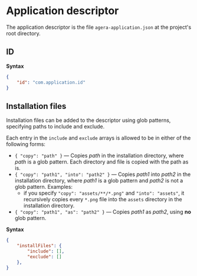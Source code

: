 # Application descriptor

The application descriptor is the file `agera-application.json` at the project's root directory.

## ID

**Syntax**

```json
{
    "id": "com.application.id"
}
```

## Installation files

Installation files can be added to the descriptor using glob patterns, specifying paths to include and exclude.

Each entry in the `include` and `exclude` arrays is allowed to be in either of the following forms:

- `{ "copy": "path" }` — Copies *path* in the installation directory, where *path* is a glob pattern. Each directory and file is copied with the path as is.
- `{ "copy": "path1", "into": "path2" }` — Copies *path1* into *path2* in the installation directory, where *path1* is a glob pattern and *path2* is not a glob pattern. Examples:
  - if you specify `"copy": "assets/**/*.png"` and `"into": "assets"`, it recursively copies every `*.png` file into the `assets` directory in the installation directory.
- `{ "copy": "path1", "as": "path2" }` — Copies *path1* as *path2*, using **no** glob pattern.

**Syntax**

```json
{
    "installFiles": {
        "include": [],
        "exclude": []
    },
}
```